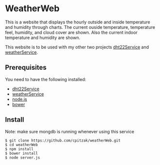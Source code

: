 # WeatherWeb

This is a website that displays the hourly outside and inside temperature and humidity through charts. The current ouside temperature, temperature feel, humidity, and cloud cover are shown. Also the current indoor temperature and humidity are shown.

This website is to be used with my other two projects [dht22Service](https://github.com/cpitzak/dht22Service) and [weatherService](https://github.com/cpitzak/weatherService).


## Prerequisites
You need to have the following installed:

- [dht22Service](https://github.com/cpitzak/dht22Service)
- [weatherService](https://github.com/cpitzak/weatherService)
- [node.js](https://nodejs.org/en/)
- [bower](https://bower.io/)


## Install

Note: make sure mongdb is running whenever using this service


```
$ git clone https://github.com/cpitzak/weatherWeb.git
$ cd weatherWeb
$ npm install
$ bower install
$ node server.js
```

